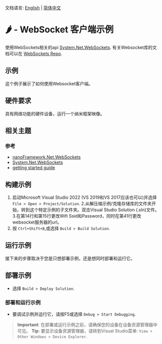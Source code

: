 文档语言: [English](README.md) | [简体中文](README.zh-cn.md)

# 🌶️ - WebSocket 客户端示例

使用WebSockets相关的api [System.Net.WebSockets](http://docs.nanoframework.net/api/System.Net.WebSockets.html). 有关Websocket库的文档可以在 [WebSockets Repo](https://github.com/nanoframework/System.Net.WebSockets).

## 示例
这个例子展示了如何使用Websocket客户端。

## 硬件要求

具有网络功能的硬件设备，运行一个纳米框架映像。

## 相关主题

### 参考

- [nanoFramework.Net.WebSockets](https://github.com/nanoframework/System.Net.WebSockets/blob/main/README.md)
- [System.Net.WebSockets](http://docs.nanoframework.net/api/System.Net.WebSockets.html)
- [getting started guide](https://www.feiko.io/posts/2022-01-03-getting-started-with-net-nanoframework)

## 构建示例

1. 启动Microsoft Visual Studio 2022 (VS 2019和VS 2017应该也可以)并选择 `File > Open > Project/Solution`.
2.从解压缩示例/克隆存储库的文件夹开始，转到这个特定示例的子文件夹。双击Visual Studio Solution (.sln)文件。
3.在第14行和第15行更改Wifi Ssid和Password，同时在第41行更改websocket服务器的url。
4. 按 `Ctrl+Shift+B`,或选择 `Build > Build Solution`.

## 运行示例

接下来的步骤取决于您是只想部署示例，还是想同时部署和运行它。

## 部署示例

- 选择 `Build > Deploy Solution`.

### 部署和运行示例

- 要调试示例并运行它，请按F5或选择 `Debug > Start Debugging`.

> **Important**: 在部署或运行示例之前，请确保您的设备在设备资源管理器中可见。
> **Tip**: 要显示设备资源管理器，请转到Visual Studio菜单: `View > Other Windows > Device Explorer`.
